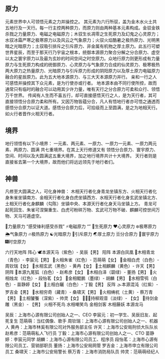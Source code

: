 
## 原力
元素世界中人可领悟元素之力并操控之。
其元素为六行所驭，盖为金木水火土共五地行及一天行。每一行主控两种原力，而原力则由两种基本元素构成。金驭金铁杀戮之力量原力、电磁之电磁原力；木驭生长凋零之生死原力及幻鬼之心灵原力；水驭冰霜严寒之极寒原力以及风云之气象原力；火驭火焰酷暑之极热原力、光明黑暗之光暗原力；土驭吸引排斥之引斥原力、非金属有机物之厚土原力。此五行可塑世界星辰，而至于那天行乃宇宙之根本，统御本源原力聚合分解之分合原力、虚空以太之寰宇原力以及最为玄妙的时间空间之时空原力。众地行原力则更形成有力量原力与生死原力构成的统御原力、心灵原力与气象原力合成的仙灵原力、极寒极热两大原力之热量原力、光暗原力与引斥原力形成的阴阳原力以及厚土原力电磁原力融合的星辰原力。此为五大地本源原力、与三大天本源原力并行。
亲和一行之人可感悟并操控其下众元素，是为行使亦或行者。
地本源本由不同行使所控，故而通常只有临时的融合可以动用其少许力量，唯有天行之分合原力可柔和众行、领悟万千世界。
传闻有人生而不喜五行，却可直接感悟天行之人，是为天行者，其可直接领悟分合原力柔和所有。又因万物皆蕴分合，凡人有悟地行者亦可悟之通透而感悟分合原力以证大道。感悟分合原力后，可拾级而上至圆满，是之为地相天行。如火行者晋作火相天行者。

## 境界
地行领悟有以下小境界：
一元素、两元素、一原力、一原力一元素、一原力两元素、两原力、圆满
共七重境界。在其上天行修道又有
领悟分合原力、寰宇原力、空间、时间以及大圆满这五重大境界，加之地行境界共计十大境界。
天行者则是直接省去第一个大境界，故而他们将远远领先于地行者们。

## 神兽
凡修至大圆满之人，可化身神兽：
木相天行者化身青龙坐镇东方、火相天行者化身朱雀坐镇南方、金相天行者化身白虎坐镇西方、水相天行者化身玄武坐镇北方、土相天行者化身麒麟（勾陈）坐镇中央、本源天行者化身天马坐镇上方。
青龙可起死回生、朱雀可涅槃重生、白虎可粉碎万物、玄武可万物不破、麒麟可控世间万物、天马可遁虚空。

👊力量原力
“感受锋利感受杀戮”
⚡️电磁原力
“”
🌲生死原力
❤️心灵原力
❄️极寒原力
🌦气象原力
🔥极热原力
☯️光暗原力
💫引斥原力
🌏厚土原力
🈴分合原力
🌌寰宇原力
🎆时空原力

六行天地阵
阵心
🕊本源天马（紫色）- 吴辰【男】
阳阵
本源白凤凰
🐉木相青龙（青色）- 李宸元【男】
🐤火相朱雀（红色）- 范萌萌【女】
🐯金相白虎（白色）- 周钦瑞【女】
🐢水相玄武（黑色）- 黄冉【女】
🐲土相麒麟（黄色）- 许天【男】
阴阵
🦊本源九尾狐（白色）- 赵希彦【女】
🦄️木相白泽（碧绿）- 董扬【男】
🐲火相烛龙（红色）- 段怡茗【女】
🦃金相鲲鹏（墨绿）- 胡麟【男】
🦉水相雪鸮（白色）- 苗静婷【女】
🐍土相白矖（白色）- 丁毅【男】
反阵
🌫本源混沌（红紫）- 罗吉金【男】
🐃水相穷奇（藏青）- 桑啸天【男】
🐅火相梼杌（土黄）- 蔡万青【男】
🐩土相饕餮（深紫）- 帅灵【女】
🧖🏻‍♀️持柳观音（淡绿）- 【女】
🦅持剑金雕（黑金）- 【男】
火相不死鸟
水相嘲笑鸟
金相剑客
木相藤妖
本源龙马

吴辰：上海市心源有限公司创始人之一、CEO
李宸元：初一学生、吴辰旧友、起死复生
范萌萌：当红偶像、歌手
周钦瑞：上海市心源有限公司创始人之一、机器人
黄冉：上海市林奚有限公司对外服务部主任
许天：上海市公安局刑侦大队队长
赵希彦：范萌萌私人飞行员
丁毅：上海市心源有限公司创始人之一、CTO
苗静婷：李宸元同学
胡麟：上海市心源有限公司员工、程序员
段怡茗：上海市心源有限公司员工、营销部职员
董扬：上海市公安局网管
罗吉金：上海市申立有限公司员工
桑啸天：上海市公安局警长
蔡万青：上海市消防局队员
帅灵：范萌萌经纪人